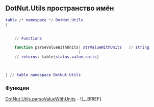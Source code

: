 ## DotNut.Utils пространство имён
```lua
table /* namespace */ DotNut.Utils
{


    // Functions

    function parseValueWithUnits( strValueWithUnits   // string
                                )
    // returns: table{status,value,units}



} // table namespace DotNut.Utils
```


### Функции


[DotNut.Utils.parseValueWithUnits](../DotNut/Utils/parseValueWithUnits.md) - ![__BRIEF]

